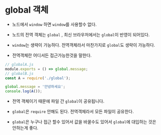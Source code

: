 # global 객체

- 노드에서 `window` 하면 `window`를 사용할수 없다. 

- 노드의 전역 객체는 `global` , 최신 브라우저에서는 `global`이 반영이 되어있다.

- `window`는 생략이 가능하다. 전역객체라서 마찬가지로 `global`도 생략이 가능하다.

- 전역객체란 어디서든 접근가능한것을 말한다.

```js
// globalA.js
module.exports = () => global.message;
// globalB.js
const A = require('./global');

global.message = '안녕하세요';
console.log(A());
```

- 전역 객체이기 때문에 파일 간 `global`이 공유됩니다.

- `global`은 `require` 안해도 된다. 전역객체라서 모든 파일이 공유한다.

- `global`은 누구나 접근 할수 있어서 값을 바꿀수도 있어서 `global`에 대입하는 것은 안하는게 좋다.

